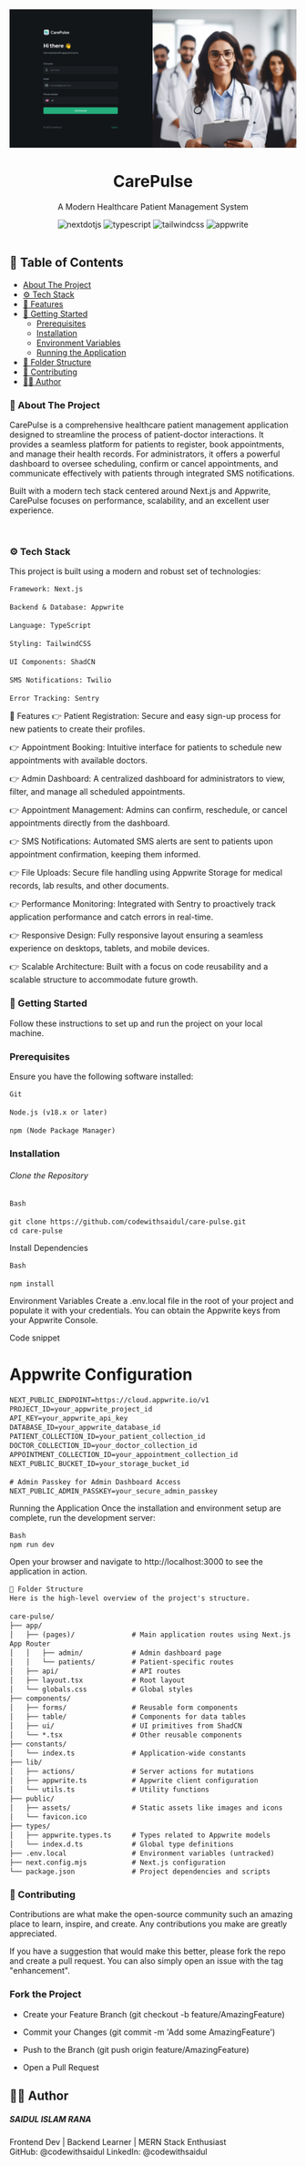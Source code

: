 <div align="center">
<img src="./public/assets/care-pulse.png" alt="CarePulse Banner"/>
<br />
<h1>CarePulse</h1>
<p>A Modern Healthcare Patient Management System</p>

<div>
<img src="https://img.shields.io/badge/-Next_JS-black?style=for-the-badge&logoColor=white&logo=nextdotjs&color=000000" alt="nextdotjs" />
<img src="https://img.shields.io/badge/-TypeScript-black?style=for-the-badge&logoColor=white&logo=typescript&color=3178C6" alt="typescript" />
<img src="https://img.shields.io/badge/-Tailwind_CSS-black?style=for-the-badge&logoColor=white&logo=tailwindcss&color=06B6D4" alt="tailwindcss" />
<img src="https://img.shields.io/badge/-Appwrite-black?style=for-the-badge&logoColor=white&logo=appwrite&color=FD366E" alt="appwrite" />
</div>
<br />
</div>

## 📖 Table of Contents

- [About The Project](#-about-the-project)
- [⚙️ Tech Stack](#️-tech-stack)
- [🔋 Features](#-features)
- [🤸 Getting Started](#-getting-started)
  - [Prerequisites](#prerequisites)
  - [Installation](#installation)
  - [Environment Variables](#environment-variables)
  - [Running the Application](#running-the-application)
- [📁 Folder Structure](#-folder-structure)
- [🤝 Contributing](#-contributing)
- [🧑‍💻 Author](#-author)

### 🤖 About The Project
CarePulse is a comprehensive healthcare patient management application designed to streamline the process of patient-doctor interactions. It provides a seamless platform for patients to register, book appointments, and manage their health records. For administrators, it offers a powerful dashboard to oversee scheduling, confirm or cancel appointments, and communicate effectively with patients through integrated SMS notifications.

Built with a modern tech stack centered around Next.js and Appwrite, CarePulse focuses on performance, scalability, and an excellent user experience.

<br>

### ⚙️ Tech Stack
This project is built using a modern and robust set of technologies:

```
Framework: Next.js

Backend & Database: Appwrite

Language: TypeScript

Styling: TailwindCSS

UI Components: ShadCN

SMS Notifications: Twilio

Error Tracking: Sentry
```

🔋 Features
👉 Patient Registration: Secure and easy sign-up process for new patients to create their profiles.

👉 Appointment Booking: Intuitive interface for patients to schedule new appointments with available doctors.

👉 Admin Dashboard: A centralized dashboard for administrators to view, filter, and manage all scheduled appointments.

👉 Appointment Management: Admins can confirm, reschedule, or cancel appointments directly from the dashboard.

👉 SMS Notifications: Automated SMS alerts are sent to patients upon appointment confirmation, keeping them informed.

👉 File Uploads: Secure file handling using Appwrite Storage for medical records, lab results, and other documents.

👉 Performance Monitoring: Integrated with Sentry to proactively track application performance and catch errors in real-time.

👉 Responsive Design: Fully responsive layout ensuring a seamless experience on desktops, tablets, and mobile devices.

👉 Scalable Architecture: Built with a focus on code reusability and a scalable structure to accommodate future growth.

### 🤸 Getting Started
Follow these instructions to set up and run the project on your local machine.

### Prerequisites
Ensure you have the following software installed:
```
Git

Node.js (v18.x or later)

npm (Node Package Manager)
```

### Installation
###### Clone the Repository

```
Bash

git clone https://github.com/codewithsaidul/care-pulse.git
cd care-pulse
```
Install Dependencies


```
Bash

npm install
```

Environment Variables
Create a .env.local file in the root of your project and populate it with your credentials. You can obtain the Appwrite keys from your Appwrite Console.

Code snippet

# Appwrite Configuration
```
NEXT_PUBLIC_ENDPOINT=https://cloud.appwrite.io/v1
PROJECT_ID=your_appwrite_project_id
API_KEY=your_appwrite_api_key
DATABASE_ID=your_appwrite_database_id
PATIENT_COLLECTION_ID=your_patient_collection_id
DOCTOR_COLLECTION_ID=your_doctor_collection_id
APPOINTMENT_COLLECTION_ID=your_appointment_collection_id
NEXT_PUBLIC_BUCKET_ID=your_storage_bucket_id

# Admin Passkey for Admin Dashboard Access
NEXT_PUBLIC_ADMIN_PASSKEY=your_secure_admin_passkey

```
Running the Application
Once the installation and environment setup are complete, run the development server:
```
Bash
npm run dev
```
Open your browser and navigate to http://localhost:3000 to see the application in action.


```
📁 Folder Structure
Here is the high-level overview of the project's structure.

care-pulse/
├── app/
│   ├── (pages)/              # Main application routes using Next.js App Router
│   │   ├── admin/            # Admin dashboard page
│   │   └── patients/         # Patient-specific routes
│   ├── api/                  # API routes
│   ├── layout.tsx            # Root layout
│   └── globals.css           # Global styles
├── components/
│   ├── forms/                # Reusable form components
│   ├── table/                # Components for data tables
│   ├── ui/                   # UI primitives from ShadCN
│   └── *.tsx                 # Other reusable components
├── constants/
│   └── index.ts              # Application-wide constants
├── lib/
│   ├── actions/              # Server actions for mutations
│   ├── appwrite.ts           # Appwrite client configuration
│   └── utils.ts              # Utility functions
├── public/
│   ├── assets/               # Static assets like images and icons
│   └── favicon.ico
├── types/
│   ├── appwrite.types.ts     # Types related to Appwrite models
│   └── index.d.ts            # Global type definitions
├── .env.local                # Environment variables (untracked)
├── next.config.mjs           # Next.js configuration
└── package.json              # Project dependencies and scripts

```
### 🤝 Contributing
Contributions are what make the open-source community such an amazing place to learn, inspire, and create. Any contributions you make are greatly appreciated.

If you have a suggestion that would make this better, please fork the repo and create a pull request. You can also simply open an issue with the tag "enhancement".

### Fork the Project

  - Create your Feature Branch (git checkout -b feature/AmazingFeature)

  - Commit your Changes (git commit -m 'Add some AmazingFeature')

  - Push to the Branch (git push origin feature/AmazingFeature)

  - Open a Pull Request



## 🧑‍💻 Author

##### SAIDUL ISLAM RANA

Frontend Dev | Backend Learner | MERN Stack Enthusiast
<br>
GitHub: @codewithsaidul
LinkedIn: @codewithsaidul
